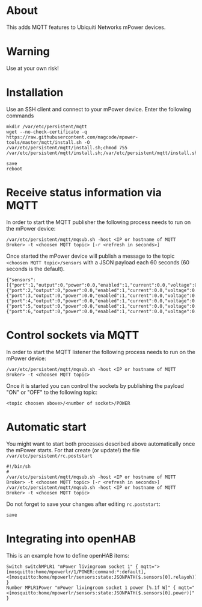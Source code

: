 # About
This adds MQTT features to Ubiquiti Networks mPower devices.

# Warning
Use at your own risk!

# Installation
Use an SSH client and connect to your mPower device.
Enter the following commands

```
mkdir /var/etc/persistent/mqtt
wget --no-check-certificate -q https://raw.githubusercontent.com/magcode/mpower-tools/master/mqtt/install.sh -O /var/etc/persistent/mqtt/install.sh;chmod 755 /var/etc/persistent/mqtt/install.sh;/var/etc/persistent/mqtt/install.sh

save
reboot
```

# Receive status information via MQTT

In order to start the MQTT publisher the following process needs to run on the mPower device:

```
/var/etc/persistent/mqtt/mqsub.sh -host <IP or hostname of MQTT Broker> -t <choosen MQTT topic> [-r <refresh in seconds>]
```

Once started the mPower device will publish a message to the topic `<choosen MQTT topic>/sensors` with a JSON payload each 60 seconds (60 seconds is the default).

```
{"sensors":[{"port":1,"output":0,"power":0.0,"enabled":1,"current":0.0,"voltage":0.0,"powerfactor":0.0,"relay":0,"relayoh":"OFF","lock":0,"thismonth":0},{"port":2,"output":0,"power":0.0,"enabled":1,"current":0.0,"voltage":0.0,"powerfactor":0.0,"relay":0,"relayoh":"OFF","lock":0,"thismonth":0},{"port":3,"output":0,"power":0.0,"enabled":1,"current":0.0,"voltage":0.0,"powerfactor":0.0,"relay":0,"relayoh":"OFF","lock":0,"thismonth":0},{"port":4,"output":0,"power":0.0,"enabled":1,"current":0.0,"voltage":0.0,"powerfactor":0.0,"relay":0,"relayoh":"OFF","lock":0,"thismonth":0},{"port":5,"output":0,"power":0.0,"enabled":1,"current":0.0,"voltage":0.0,"powerfactor":0.0,"relay":0,"relayoh":"OFF","lock":0,"thismonth":0},{"port":6,"output":0,"power":0.0,"enabled":1,"current":0.0,"voltage":0.0,"powerfactor":0.0,"relay":0,"relayoh":"OFF","lock":0,"thismonth":0}],"status":"success"}
```

# Control sockets via MQTT

In order to start the MQTT listener the following process needs to run on the mPower device:

```
/var/etc/persistent/mqtt/mqsub.sh -host <IP or hostname of MQTT Broker> -t <choosen MQTT topic>
```

Once it is started you can control the sockets by publishing the payload "ON" or "OFF" to the following topic:

```
<topic choosen above>/<number of socket>/POWER
```

# Automatic start
You might want to start both processes described above automatically once the mPower starts.
For that create (or update!) the file `/var/etc/persistent/rc.poststart`

```
#!/bin/sh
#
/var/etc/persistent/mqtt/mqsub.sh -host <IP or hostname of MQTT Broker> -t <choosen MQTT topic> [-r <refresh in seconds>]
/var/etc/persistent/mqtt/mqsub.sh -host <IP or hostname of MQTT Broker> -t <choosen MQTT topic>
```

Do not forget to save your changes after editing `rc.poststart`:
```
save
```

# Integrating into openHAB

This is an example how to define openHAB items:

```
Switch switchMPLR1 "mPower livingroom socket 1" { mqtt=">[mosquitto:home/mpowerlr/1/POWER:command:*:default],<[mosquitto:home/mpowerlr/sensors:state:JSONPATH($.sensors[0].relayoh)]" }
Number MPLR1Power "mPower livingroom socket 1 power [%.1f W]" { mqtt="<[mosquitto:home/mpowerlr/sensors:state:JSONPATH($.sensors[0].power)]" }
```